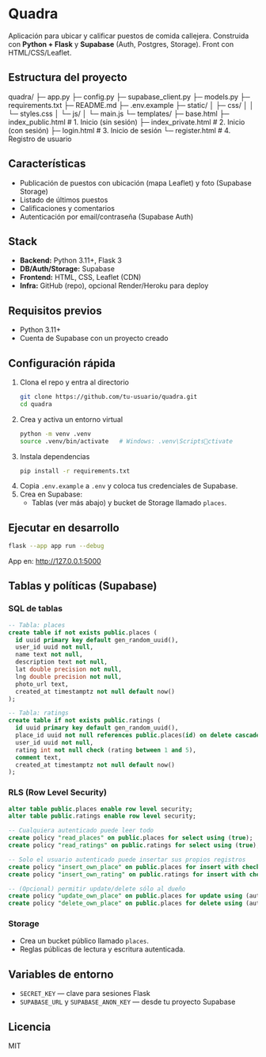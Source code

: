 # Quadra
Aplicación para ubicar y calificar puestos de comida callejera. Construida con **Python + Flask** y **Supabase** (Auth, Postgres, Storage). Front con HTML/CSS/Leaflet.

## Estructura del proyecto

quadra/
├─ app.py
├─ config.py
├─ supabase_client.py
├─ models.py
├─ requirements.txt
├─ README.md
├─ .env.example
├─ static/
│ ├─ css/
│ │ └─ styles.css
│ └─ js/
│ └─ main.js
└─ templates/
├─ base.html
├─ index_public.html # 1. Inicio (sin sesión)
├─ index_private.html # 2. Inicio (con sesión)
├─ login.html # 3. Inicio de sesión
└─ register.html # 4. Registro de usuario

## Características
- Publicación de puestos con ubicación (mapa Leaflet) y foto (Supabase Storage)
- Listado de últimos puestos
- Calificaciones y comentarios
- Autenticación por email/contraseña (Supabase Auth)

## Stack
- **Backend:** Python 3.11+, Flask 3
- **DB/Auth/Storage:** Supabase
- **Frontend:** HTML, CSS, Leaflet (CDN)
- **Infra:** GitHub (repo), opcional Render/Heroku para deploy

## Requisitos previos
- Python 3.11+
- Cuenta de Supabase con un proyecto creado

## Configuración rápida
1. Clona el repo y entra al directorio
   ```bash
   git clone https://github.com/tu-usuario/quadra.git
   cd quadra
   ```
2. Crea y activa un entorno virtual
   ```bash
   python -m venv .venv
   source .venv/bin/activate   # Windows: .venv\Scriptsctivate
   ```
3. Instala dependencias
   ```bash
   pip install -r requirements.txt
   ```
4. Copia `.env.example` a `.env` y coloca tus credenciales de Supabase.
5. Crea en Supabase:
   - Tablas (ver más abajo) y bucket de Storage llamado `places`.

## Ejecutar en desarrollo
```bash
flask --app app run --debug
```
App en: http://127.0.0.1:5000

## Tablas y políticas (Supabase)

### SQL de tablas
```sql
-- Tabla: places
create table if not exists public.places (
  id uuid primary key default gen_random_uuid(),
  user_id uuid not null,
  name text not null,
  description text not null,
  lat double precision not null,
  lng double precision not null,
  photo_url text,
  created_at timestamptz not null default now()
);

-- Tabla: ratings
create table if not exists public.ratings (
  id uuid primary key default gen_random_uuid(),
  place_id uuid not null references public.places(id) on delete cascade,
  user_id uuid not null,
  rating int not null check (rating between 1 and 5),
  comment text,
  created_at timestamptz not null default now()
);
```

### RLS (Row Level Security)
```sql
alter table public.places enable row level security;
alter table public.ratings enable row level security;

-- Cualquiera autenticado puede leer todo
create policy "read_places" on public.places for select using (true);
create policy "read_ratings" on public.ratings for select using (true);

-- Solo el usuario autenticado puede insertar sus propios registros
create policy "insert_own_place" on public.places for insert with check (auth.uid() = user_id);
create policy "insert_own_rating" on public.ratings for insert with check (auth.uid() = user_id);

-- (Opcional) permitir update/delete sólo al dueño
create policy "update_own_place" on public.places for update using (auth.uid() = user_id) with check (auth.uid() = user_id);
create policy "delete_own_place" on public.places for delete using (auth.uid() = user_id);
```

### Storage
- Crea un bucket público llamado `places`.
- Reglas públicas de lectura y escritura autenticada.

## Variables de entorno
- `SECRET_KEY` — clave para sesiones Flask
- `SUPABASE_URL` y `SUPABASE_ANON_KEY` — desde tu proyecto Supabase

## Licencia
MIT
